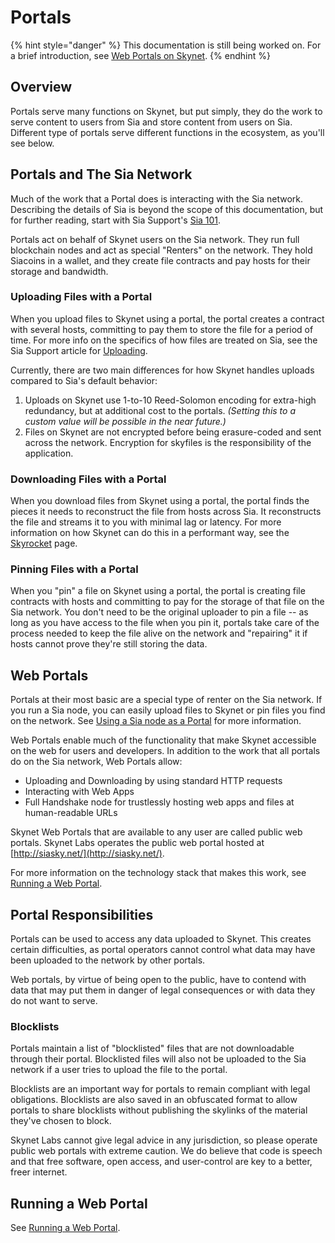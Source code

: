 # Portals

{% hint style="danger" %}
This documentation is still being worked on. For a brief introduction, see [Web Portals on Skynet](../../web-portals-on-skynet.md).
{% endhint %}

## Overview

Portals serve many functions on Skynet, but put simply, they do the work to serve content to users from Sia and store content from users on Sia. Different type of portals serve different functions in the ecosystem, as you'll see below.

## Portals and The Sia Network

Much of the work that a Portal does is interacting with the Sia network. Describing the details of Sia is beyond the scope of this documentation, but for further reading, start with Sia Support's [Sia 101](https://support.sia.tech/get-started-with-sia/sia-101).

Portals act on behalf of Skynet users on the Sia network. They run full blockchain nodes and act as special "Renters" on the network. They hold Siacoins in a wallet, and they create file contracts and pay hosts for their storage and bandwidth.

### Uploading Files with a Portal

When you upload files to Skynet using a portal, the portal creates a contract with several hosts, committing to pay them to store the file for a period of time. For more info on the specifics of how files are treated on Sia, see the Sia Support article for [Uploading](https://support.sia.tech/renting/managing-your-files#uploading).

Currently, there are two main differences for how Skynet handles uploads compared to Sia's default behavior:

1. Uploads on Skynet use 1-to-10 Reed-Solomon encoding for extra-high redundancy, but at additional cost to the portals. _\(Setting this to a custom value will be possible in the near future.\)_ 
2. Files on Skynet are not encrypted before being erasure-coded and sent across the network. Encryption for skyfiles is the responsibility of the application. 

### Downloading Files with a Portal

When you download files from Skynet using a portal, the portal finds the pieces it needs to reconstruct the file from hosts across Sia. It reconstructs the file and streams it to you with minimal lag or latency. For more information on how Skynet can do this in a performant way, see the [Skyrocket](../../the-technology/skyrocket.md) page.

### Pinning Files with a Portal

When you "pin" a file on Skynet using a portal, the portal is creating file contracts with hosts and committing to pay for the storage of that file on the Sia network. You don't need to be the original uploader to pin a file -- as long as you have access to the file when you pin it, portals take care of the process needed to keep the file alive on the network and "repairing" it if hosts cannot prove they're still storing the data.

## Web Portals

Portals at their most basic are a special type of renter on the Sia network. If you run a Sia node, you can easily upload files to Skynet or pin files you find on the network. See [Using a Sia node as a Portal](using-a-sia-node-as-a-portal.md) for more information.

Web Portals enable much of the functionality that make Skynet accessible on the web for users and developers. In addition to the work that all portals do on the Sia network, Web Portals allow:

* Uploading and Downloading by using standard HTTP requests
* Interacting with Web Apps
* Full Handshake node for trustlessly hosting web apps and files at human-readable URLs

Skynet Web Portals that are available to any user are called public web portals. Skynet Labs operates the public web portal hosted at [http://siasky.net/](http://siasky.net/).

For more information on the technology stack that makes this work, see [Running a Web Portal](../../the-technology/running-a-web-portal.md#web-portal-components).

## Portal Responsibilities

Portals can be used to access any data uploaded to Skynet. This creates certain difficulties, as portal operators cannot control what data may have been uploaded to the network by other portals.

Web portals, by virtue of being open to the public, have to contend with data that may put them in danger of legal consequences or with data they do not want to serve.

### Blocklists

Portals maintain a list of "blocklisted" files that are not downloadable through their portal. Blocklisted files will also not be uploaded to the Sia network if a user tries to upload the file to the portal.

Blocklists are an important way for portals to remain compliant with legal obligations. Blocklists are also saved in an obfuscated format to allow portals to share blocklists without publishing the skylinks of the material they've chosen to block.

Skynet Labs cannot give legal advice in any jurisdiction, so please operate public web portals with extreme caution. We do believe that code is speech and that free software, open access, and user-control are key to a better, freer internet.

## Running a Web Portal

See [Running a Web Portal](../../the-technology/running-a-web-portal.md).

